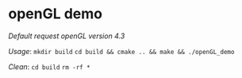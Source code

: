 # openGL demo
*Default request openGL version 4.3*

*Usage*:
    `mkdir build`
    `cd build && cmake .. && make && ./openGL_demo`

*Clean*:
    `cd build`
    `rm -rf *`
